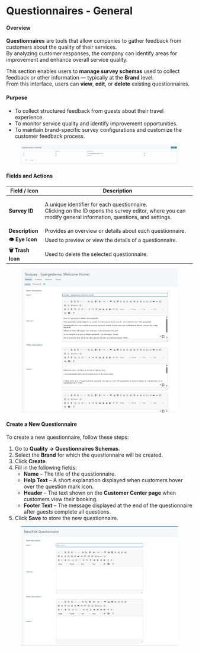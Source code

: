 # Questionnaires - General

#### **Overview**

**Questionnaires** are tools that allow companies to gather feedback from customers about the quality of their services.\
By analyzing customer responses, the company can identify areas for improvement and enhance overall service quality.

This section enables users to **manage survey schemas** used to collect feedback or other information — typically at the **Brand** level.\
From this interface, users can **view**, **edit**, or **delete** existing questionnaires.

#### **Purpose**

* To collect structured feedback from guests about their travel experience.
* To monitor service quality and identify improvement opportunities.
* To maintain brand-specific survey configurations and customize the customer feedback process.

<figure><img src="../../.gitbook/assets/image (230).png" alt=""><figcaption></figcaption></figure>

#### **Fields and Actions**

| **Field / Icon**   | **Description**                                                                                                                                                      |
| ------------------ | -------------------------------------------------------------------------------------------------------------------------------------------------------------------- |
| **Survey ID**      | <p>A unique identifier for each questionnaire.<br>Clicking on the ID opens the survey editor, where you can modify general information, questions, and settings.</p> |
| **Description**    | Provides an overview or details about each questionnaire.                                                                                                            |
| **👁️ Eye Icon**   | Used to preview or view the details of a questionnaire.                                                                                                              |
| **🗑️ Trash Icon** | Used to delete the selected questionnaire.                                                                                                                           |

<figure><img src="../../.gitbook/assets/image (231).png" alt=""><figcaption></figcaption></figure>

#### **Create a New Questionnaire**

To create a new questionnaire, follow these steps:

1. Go to **Quality → Questionnaires Schemas**.
2. Select the **Brand** for which the questionnaire will be created.
3. Click **Create**.
4. Fill in the following fields:
   * **Name** – The title of the questionnaire.
   * **Help Text** – A short explanation displayed when customers hover over the question mark icon.
   * **Header** – The text shown on the **Customer Center page** when customers view their booking.
   * **Footer Text** – The message displayed at the end of the questionnaire after guests complete all questions.
5. Click **Save** to store the new questionnaire.

<figure><img src="../../.gitbook/assets/image (76).png" alt=""><figcaption></figcaption></figure>
